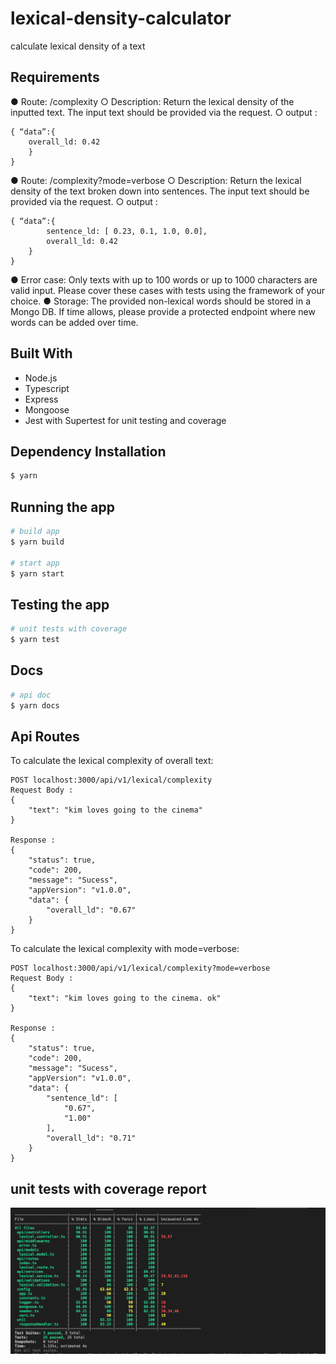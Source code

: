 # lexical-density-calculator
calculate lexical density of a text

## Requirements
● Route: /complexity
○ Description:
Return the lexical density of the inputted text. The input text should be
provided via the request.
○ output :

    { “data”:{
        overall_ld: 0.42
        }
    }

● Route: /complexity?mode=verbose
○ Description:
Return the lexical density of the text broken down into sentences. The input
text should be provided via the request.
○ output :

    { “data”:{
            sentence_ld: [ 0.23, 0.1, 1.0, 0.0],
            overall_ld: 0.42
        }
    }

● Error case: Only texts with up to 100 words or up to 1000 characters are valid input.
Please cover these cases with tests using the framework of your choice.
● Storage: The provided non-lexical words should be stored in a Mongo DB. If time
allows, please provide a protected endpoint where new words can be added over
time.

## Built With
- Node.js
- Typescript
- Express
- Mongoose
- Jest with Supertest for unit testing and coverage


## Dependency Installation

```bash
$ yarn 
```
## Running the app

```bash
# build app
$ yarn build

# start app
$ yarn start

```
## Testing the app

```bash
# unit tests with coverage
$ yarn test

```

## Docs

```bash
# api doc
$ yarn docs

```


## Api Routes

To calculate the lexical complexity of overall text:

    POST localhost:3000/api/v1/lexical/complexity
    Request Body : 
    {
	    "text": "kim loves going to the cinema"
    }
    
    Response : 
    {
        "status": true,
        "code": 200,
        "message": "Sucess",
        "appVersion": "v1.0.0",
        "data": {
            "overall_ld": "0.67"
        }   
    }


To calculate the lexical complexity with mode=verbose:

    POST localhost:3000/api/v1/lexical/complexity?mode=verbose
    Request Body : 
    {
	    "text": "kim loves going to the cinema. ok"
    }
    
    Response : 
    {
        "status": true,
        "code": 200,
        "message": "Sucess",
        "appVersion": "v1.0.0",
        "data": {
            "sentence_ld": [
                "0.67",
                "1.00"
            ],
            "overall_ld": "0.71"
        }
    }


## unit tests with coverage report

![Unit Test with coverage](https://github.com/yogeshkathayat/lexical-density-calculator/raw/master/test-coverage.png)

